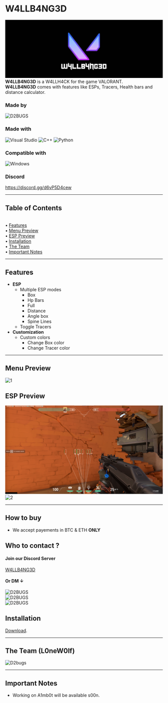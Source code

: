 # W4LLB4NG3D
[![W4LLB4NG3D](https://raw.githubusercontent.com/d2bugs/W4LLB4NG3D/main/img/gh_header.jpg)](https://github.com/Lunahax/VAL0ADER)
<br>
**W4LLB4NG3D** is a W4LLH4CK for the game VALORANT.<br>
**W4LLB4NG3D** comes with features like ESPs, Tracers, Health bars and distance calculator.

### Made by
![D2BUGS](https://img.shields.io/badge/D2BUGS%239108-%237289DA.svg?style=for-the-badge&logo=discord&logoColor=white)

### Made with
![Visual Studio](https://img.shields.io/badge/Visual%20Studio-5C2D91.svg?style=for-the-badge&logo=visual-studio&logoColor=white)
![C++](https://img.shields.io/badge/c++-%2300599C.svg?style=for-the-badge&logo=c%2B%2B&logoColor=white)
![Python](https://img.shields.io/badge/python-3670A0?style=for-the-badge&logo=python&logoColor=ffdd54)

### Compatible with
![Windows](https://img.shields.io/badge/Windows-0078D6?style=for-the-badge&logo=windows&logoColor=white)

### Discord
https://discord.gg/d6vP5D4cew <br>

---

## Table of Contents
<br>• [Features](https://github.com/d2bugs/W4LLB4NG3D/blob/main/README.md#features)
<br>• [Menu Preview](https://github.com/d2bugs/W4LLB4NG3D/blob/main/README.md#menu-preview)
<br>• [ESP Preview](https://github.com/d2bugs/W4LLB4NG3D/blob/main/README.md#esp-preview)
<br>• [Installation](https://github.com/d2bugs/W4LLB4NG3D/blob/main/README.md#installation)
<br>• [The Team](https://github.com/d2bugs/W4LLB4NG3D/blob/main/README.md#the-team)
<br>• [Important Notes](https://github.com/d2bugs/W4LLB4NG3D/blob/main/README.md#important-notes)

---

## Features
- **ESP**
  - Multiple ESP modes
    - Box
    - Hp Bars
    - Full
    - Distance
    - Angle box
    - Spine Lines
  - Toggle Tracers
- **Customization**
  - Custom colors
    - Change Box color
    - Change Tracer color

---

## Menu Preview
![1](https://raw.githubusercontent.com/d2bugs/W4LLB4NG3D/blob/main/img/menu/menu.png)

## ESP Preview
![1](https://raw.githubusercontent.com/d2bugs/W4LLB4NG3D/c70ff11b453af2e364547c425140e6db8ed829e0/img/esp/range_esp.png)
![2](https://raw.githubusercontent.com/d2bugs/W4LLB4NG3D/blob/main/img/esp/ingame_esp.png)

---
## How to buy
- We accept payements in BTC & ETH **ONLY** <br>

## Who to contact ?
#### Join our Discord Server
[W4LLB4NG3D](https://discord.gg/d6vP5D4cew)
#### Or DM &darr;
![D2BUGS](https://img.shields.io/badge/D2BUGS%239108-%237289DA.svg?style=for-the-badge&logo=discord&logoColor=white)<br>
![D2BUGS](https://img.shields.io/badge/D2BUGS-%237289DA.svg?style=for-the-badge&logo=medium&logoColor=black&labelcolor=white&color=white)<br>
![D2BUGS](https://img.shields.io/badge/D2BUGS-%237289DA.svg?style=for-the-badge&logo=instagram&logoColor=pink&labelcolor=grey&color=grey)<br>
 
## Installation
[Download](https://asba_belek_mssayba_heya_akkeka).

---

## The Team (L0neW0lf)
![D2bugs](https://img.shields.io/badge/D2BUGS%239108-%237289DA.svg?style=for-the-badge&logo=discord&logoColor=white)


---

## Important Notes
- Working on A1mb0t will be available s00n.
